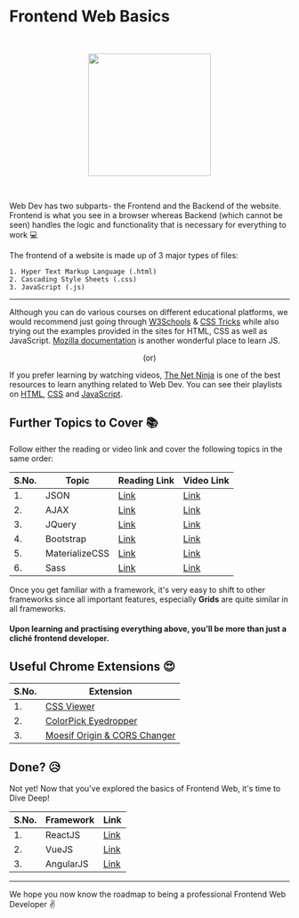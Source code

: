 # Frontend Web Basics
<br>
<p align="center"><img src="https://miro.medium.com/max/1400/1*3T7J7csXY8u36acofw5N8g.jpeg" height="220"></p>
<br>

Web Dev has two subparts- the Frontend and the Backend of the website. Frontend is what you see in a browser whereas Backend (which cannot be seen) handles the logic and functionality that is necessary for everything to work :computer:

The frontend of a website is made up of 3 major types of files:
```
1. Hyper Text Markup Language (.html)
2. Cascading Style Sheets (.css)
3. JavaScript (.js)
```
<hr>

Although you can do various courses on different educational platforms, we would recommend just going through [W3Schools](https://www.w3schools.com/) & [CSS Tricks](https://css-tricks.com/) while also trying out the examples provided in the sites for HTML, CSS as well as JavaScript. [Mozilla documentation](https://developer.mozilla.org/en-US/docs/Web/JavaScript) is another wonderful place to learn JS.

<p align="center">(or)</p>

If you prefer learning by watching videos, [The Net Ninja](https://www.youtube.com/channel/UCW5YeuERMmlnqo4oq8vwUpg) is one of the best resources to learn anything related to Web Dev.
You can see their playlists on [HTML](https://www.youtube.com/playlist?list=PL4cUxeGkcC9ibZ2TSBaGGNrgh4ZgYE6Cc), [CSS](https://www.youtube.com/playlist?list=PL4cUxeGkcC9gQeDH6xYhmO-db2mhoTSrT) and [JavaScript](https://www.youtube.com/playlist?list=PL4cUxeGkcC9gKfw25slm4CUDUcM_sXdml).

## Further Topics to Cover :books:

Follow either the reading or video link and cover the following topics in the same order:

|S.No.|Topic|Reading Link|Video Link|
|----|-----|----|---|
|1.|JSON|[Link](https://www.w3schools.com/js/js_json_intro.asp)|[Link](https://www.youtube.com/watch?v=iiADhChRriM)|
|2.|AJAX|[Link](https://www.w3schools.com/js/js_ajax_intro.asp)|[Link](https://www.youtube.com/watch?v=tp3Gw-oWs2k&list=PLdNCJO0L7JCRfkAQp5lCsrFTlkqBWfxcd)|
|3.|JQuery|[Link](https://www.w3schools.com/jquery)|[Link](https://www.youtube.com/playlist?list=PL4cUxeGkcC9hNUJ0j6ccnOAcJIPoTRpO4)|
|4.|Bootstrap|[Link](https://getbootstrap.com/docs/4.5/getting-started/introduction/)|[Link](https://www.youtube.com/playlist?list=PL4cUxeGkcC9jE_cGvLLC60C_PeF_24pvv)|
|5.|MaterializeCSS|[Link](https://materializecss.com/getting-started.html)|[Link](https://www.youtube.com/playlist?list=PL4cUxeGkcC9gGrbtvASEZSlFEYBnPkmff)|
|6.|Sass|[Link](https://www.w3schools.com/sass/)|[Link](https://www.youtube.com/playlist?list=PL4cUxeGkcC9iEwigam3gTjU_7IA3W2WZA)|

Once you get familiar with a framework, it's very easy to shift to other frameworks since all important features, especially **Grids** are quite similar in all frameworks.

#### Upon learning and practising everything above, you’ll be more than just a cliché frontend developer.

## Useful Chrome Extensions :heart_eyes:
|S.No.|Extension|
|----|-----|
|1.|[CSS Viewer](https://chrome.google.com/webstore/detail/cssviewer/ggfgijbpiheegefliciemofobhmofgce)|
|2.|[ColorPick Eyedropper](https://chrome.google.com/webstore/detail/colorpick-eyedropper/ohcpnigalekghcmgcdcenkpelffpdolg)
|3.|[Moesif Origin & CORS Changer](https://chrome.google.com/webstore/detail/moesif-orign-cors-changer/digfbfaphojjndkpccljibejjbppifbc)


## Done? :disappointed_relieved:
Not yet! Now that you've explored the basics of Frontend Web, it's time to Dive Deep!

|S.No.|Framework|Link|
|----|-----|----|
|1.|ReactJS|[Link](./REACT.md)|
|2.|VueJS|[Link](./VUEJS.md)|
|3.|AngularJS|[Link](./ANGULARJS.md)|

<hr>

We hope you now know the roadmap to being a professional Frontend Web Developer :v: